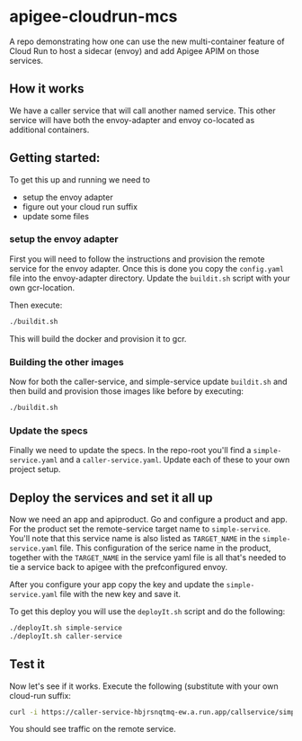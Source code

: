 # apigee-cloudrun-mcs
A repo demonstrating how one can use the new multi-container feature of Cloud Run to
host a sidecar (envoy) and add Apigee APIM on those services.

## How it works
We have a caller service that will call another named service. This other service will
have both the envoy-adapter and envoy co-located as additional containers. 

## Getting started: 
To get this up and running we need to
* setup the envoy adapter
* figure out your cloud run suffix
* update some files

### setup the envoy adapter
First you will need to follow the instructions and provision the remote service for
the envoy adapter. Once this is done you copy the `config.yaml` file into the envoy-adapter
directory. Update the `buildit.sh` script with your own gcr-location.

Then execute:

```bash
./buildit.sh
```
This will build the docker and provision it to gcr.

### Building the other images
Now for both the caller-service, and simple-service update `buildit.sh` and then build
and provision those images like before by executing:

```bash
./buildit.sh
```
### Update the specs
Finally we need to update the specs. In the repo-root you'll find a `simple-service.yaml`
and a `caller-service.yaml`. Update each of these to your own project setup.

## Deploy the services and set it all up
Now we need an app and apiproduct. Go and configure a product and app. For the product
set the remote-service target name to `simple-service`. You'll note that this service
name is also listed as `TARGET_NAME` in the `simple-service.yaml` file. This configuration
of the serice name in the product, together with the `TARGET_NAME` in the service yaml file
is all that's needed to tie a service back to apigee with the prefconfigured envoy.

After you configure your app copy the key and update the `simple-service.yaml` file 
with the new key and save it.

To get this deploy you will use the `deployIt.sh` script and do the following:

```bash
./deployIt.sh simple-service
./deployIt.sh caller-service
```

## Test it
Now let's see if it works. Execute the following (substitute with your own cloud-run 
suffix:
```bash
curl -i https://caller-service-hbjrsnqtmq-ew.a.run.app/callservice/simple-service -H "Authorization: Bearer $(gcloud auth print-identity-token)"
```

You should see traffic on the remote service.
